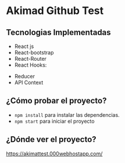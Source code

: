 # Akimad Github Test

## Tecnologias Implementadas
- React js
- React-bootstrap
- React-Router
- React Hooks:
 * Reducer
 * API Context


## ¿Cómo probar el proyecto?
- `npm install` para instalar las dependencias.
- `npm start` para iniciar el proyecto

## ¿Dónde ver el proyecto? 

https://akimattest.000webhostapp.com/